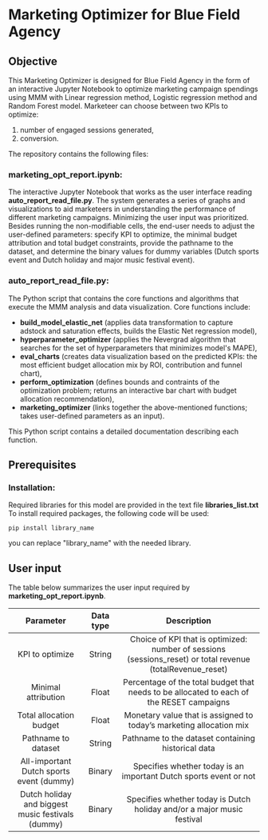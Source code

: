 # Marketing Optimizer for Blue Field Agency
## Objective
This Marketing Optimizer is designed for Blue Field Agency in the form of an interactive Jupyter Notebook to optimize marketing campaign spendings using MMM with Linear regression method, Logistic regression method and Random Forest model. Marketeer can choose between two KPIs to optimize: 
1. number of engaged sessions generated,
2. conversion.

The repository contains the following files:

### marketing_opt_report.ipynb:    
The interactive Jupyter Notebook that works as the user interface reading **auto_report_read_file.py**. The system generates a series of graphs and visualizations to aid marketeers in understanding the performance of different marketing campaigns. Minimizing the user input was prioritized. Besides running the non-modifiable cells, the end-user needs to adjust the user-defined parameters: specify KPI to optimize, the minimal budget attribution and total budget constraints, provide the pathname to the dataset, and determine the binary values for dummy variables (Dutch sports event and Dutch holiday and major music festival event). 


### auto_report_read_file.py:      
The Python script that contains the core functions and algorithms that execute the MMM analysis and data visualization. Core functions include:
- **build_model_elastic_net** (applies data transformation to capture adstock and saturation effects, builds the Elastic Net regression model),
- **hyperparameter_optimizer** (applies the Nevergrad algorithm that searches for the set of hyperparameters that minimizes model's MAPE),
- **eval_charts** (creates data visualization based on the predicted KPIs: the most efficient budget allocation mix by ROI, contribution and funnel chart),
- **perform_optimization** (defines bounds and contraints of the optimization problem; returns an interactive bar chart with budget allocation recommendation),
- **marketing_optimizer** (links together the above-mentioned functions; takes user-defined parameters as an input).

This Python script contains a detailed documentation describing each function.

## Prerequisites

### Installation:
Required libraries for this model are provided in the text file **libraries_list.txt**
To install required packages, the following code will be used:
```
pip install library_name
```
you can replace "library_name" with the needed library.


## User input
The table below summarizes the user input required by **marketing_opt_report.ipynb**.

| Parameter | Data type | Description |
| :---:     | :---:     | :---:       |
| KPI to optimize |	String	| Choice of KPI that is optimized: number of sessions (sessions_reset) or total revenue (totalRevenue_reset) |
| Minimal attribution |	Float |	Percentage of the total budget that needs to be allocated to each of the RESET campaigns |
| Total allocation budget	| Float	| Monetary value that is assigned to today’s marketing allocation mix |
| Pathname to dataset	| String	| Pathname to the dataset containing historical data |
|All-important Dutch  sports event (dummy)	| Binary	| Specifies whether today is an important Dutch sports event or not |
|Dutch holiday and biggest music festivals (dummy)	| Binary	| Specifies whether today is Dutch holiday and/or a major music festival |
